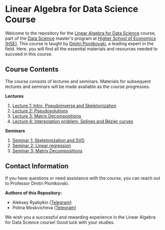 # Linear Algebra for Data Science Course

Welcome to the repository for the [Linear Algebra for Data Science](https://www.hse.ru/en/edu/courses/470902553) course, part of the [Data Science](https://www.hse.ru/ma/datasci/) master's program at [Higher School of Economics (HSE)](https://www.hse.ru/). This course is taught by [Dmitri Piontkovski](https://www.hse.ru/en/org/persons/64913), a leading expert in the field. Here, you will find all the essential materials and resources needed to succeed in this course.

<!--- 
## Course Description

In the lecture course, we consider some topics of linear algebra beyond the standard first year course which are extremely important for applications. Mostly, these are applications to data analysis and machine learning, as well as to economics and statistics. We begin with inversions of rectangle matrices, that is, we discuss pseudo-inverse matrices (and their connections to the linear regression model). Among others, we discuss iteration methods (and their using in models of random walk on a graph applied to Internet search such as PageRank algorithm), matrix decompositions (such as SVD) and methods of dimension decreasing (with their connection to some image compression algorithms), and the theory of matrix norms and perturbation theory (for error estimates in matrix computations). The course includes also symbolic methods in systems of algebraic equations, approximation problems, Chebyshev polynomials, matrix functions such as exponents etc. We plan to invite some external lecturers who successfully apply linear algebra in their work. The students are also be invited to give their own talks on additional topics of applied or theoretical linear algebra.
-->
## Course Contents

The course consists of lectures and seminars. Materials for subsequent lectures and seminars will be made available as the course progresses.

**Lectures**
1. [Lecture 1: Intro, Pseudoinverse and Skeletonization](https://raw.githubusercontent.com/kamranuz/linal-course-hse/master/lecture-notes/lecture01-pseudoinverse.pdf) 
2. [Lecture 2: Pseudosolutions](https://raw.githubusercontent.com/kamranuz/linal-course-hse/master/lecture-notes/lecture02-pseudosolutions.pdf)
3. [Lecture 3: Matrix Decompositions](https://raw.githubusercontent.com/kamranuz/linal-course-hse/master/lecture-notes/lecture03-decompositions.pdf)
4. [Lecture 4: Interpolation problem, Splines and Bézier curves](https://raw.githubusercontent.com/kamranuz/linal-course-hse/master/lecture-notes/lecture04-interpolations.pdf) 


**Seminars**
1. [Seminar 1: Skeletonization and SVD](https://raw.githubusercontent.com/kamranuz/linal-course-hse/master/seminars/seminar01-svd.pdf)
2. [Seminar 2: Linear regression](https://raw.githubusercontent.com/kamranuz/linal-course-hse/master/lecture-notes/seminar02-linearregression.pdf)
3. [Seminar 3: Matrix Decompositions](https://raw.githubusercontent.com/kamranuz/linal-course-hse/master/seminars/seminar03-decompositions.pdf) 

## Contact Information

If you have questions or need assistance with the course, you can reach out to Professor Dmitri Piontkovski.

**Authors of this Repository:**
- Aleksey Ryabykin ([Telegram](https://t.me/addicted_by))
- Polina Moskvicheva ([Telegram](https://t.me/gumanitariinenuzhny))

We wish you a successful and rewarding experience in the Linear Algebra for Data Science course! Good luck with your studies.
